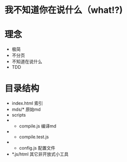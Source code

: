 # 我不知道你在说什么（what!?)

# 理念

- 极简
- 不分页
- 不知道在说什么
- TDD

# 目录结构

- index.html 索引
- mds/* 原始md
- scripts
- - compile.js 编译md
- - compile.test.js
- - config.js 配置文件
- *.js/html 其它非开放式小工具
